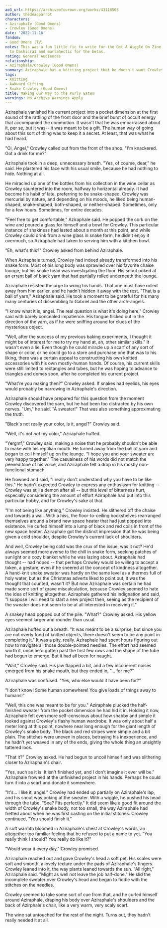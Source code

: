 ```yaml
---
ao3_url: https://archiveofourown.org/works/43118503
author: thedeadparrot
characters:
- Aziraphale (Good Omens)
- Crowley (Good Omens)
date: '2022-11-16'
fandom:
- Good Omens (TV)
notes: This was a fun little fic to write for the Get A Wiggle On Zine! Many thanks
  to Dashicra1 and marlahectic for the betas.
rating: General Audiences
relationship:
- Aziraphale/Crowley (Good Omens)
summary: Aziraphale has a knitting project that he doesn't want Crowley to know about.
tags:
- Knitting
- Awkward Gifting
- Snake Crowley (Good Omens)
title: Making Our Way to the Purly Gates
warnings: No Archive Warnings Apply
---
```


Aziraphale vanished his current project into a pocket dimension at the first sound of the rattling of the front door and the brief burst of occult energy that accompanied the commotion. It wasn't that he was embarrassed about it, per se, but it was\-\- it was meant to be a gift. The human way of going about this sort of thing was to keep it a secret. At least, that was what he had heard.

 "Oi, Angel," Crowley called out from the front of the shop. "I'm knackered. Got a drink for me?"

Aziraphale took in a deep, unnecessary breath. "Yes, of course, dear," he said. He plastered his face with his usual smile, because he had nothing to hide. Nothing at all.

He miracled up one of the bottles from his collection in the wine cellar as Crowley sauntered into the room, halfway to horizontal already. It had become his habit of late, preferring to be snake\-shaped. Crowley was mercurial by nature, and depending on his moods, he liked being human\-shaped, snake\-shaped, both\-shaped, or neither\-shaped. Sometimes, only for a few hours. Sometimes, for entire decades.

"Feel free to get comfortable," Aziraphale said. He popped the cork on the wine and poured a glass for himself and a bowl for Crowley. This particular instance of snakiness had lasted about a month at this point, and while Crowley could drink from a wine glass in snake form, he didn't enjoy it overmuch, so Aziraphale had taken to serving him with a kitchen bowl.

"Eh, what's this?" Crowley asked from behind Aziraphale.

When Aziraphale turned, Crowley had indeed already transformed into his snake form. Most of his long body was sprawled over his favorite chaise lounge, but his snake head was investigating the floor. His snout poked at an errant ball of black yarn that had partially rolled underneath the lounge.

Aziraphale resisted the urge to wring his hands. That one must have rolled away from him earlier, and he hadn't hidden it away with the rest. "That is a ball of yarn," Aziraphale said. He took a moment to be grateful for his many many centuries of dissembling to Gabriel and the other arch\-angels.

"I know what it is, angel. The real question is what it's doing here," Crowley said with barely concealed impatience. His tongue flicked out in the direction of the yarn, as if he were sniffing around for clues of the mysterious object.

"Well, after the success of my previous baking experiments, I thought it might be of interest for me to try my hand at, ah, other similar skills." It wasn't even a lie. Even though he could miracle up a scarf of any sort of shape or color, or he could go to a store and purchase one that was to his liking, there was a certain appeal to constructing his own knitted accessories with his own mostly\-human hands. Of course, his current skills were still limited to rectangles and tubes, but he was hoping to advance to triangles and domes soon, after he completed his current project.

"What're you making then?" Crowley asked. If snakes had eyelids, his eyes would probably be narrowing in Aziraphale's direction.

Aziraphale should have prepared for this question from the moment Crowley discovered the yarn, but he had been too distracted by his own nerves. "Um," he said. "A sweater!" That was also something approximating the truth. 

"Black's not really your color, is it, angel?" Crowley said.

"Well, it's not *not* my color," Aziraphale huffed.

"Yergmf," Crowley said, making a noise that he probably shouldn't be able to make with his reptilian mouth. He turned away from the ball of yarn and began to coil himself up on the lounge. "I hope you and your sweater are very happy together." The casualness of his words did not match the peeved tone of his voice, and Aziraphale felt a drop in his mostly non\-functional stomach.

He frowned and said, "I really don't understand why you have to be like this." He hadn't expected Crowley to express any enthusiasm for knitting \-\- Crowley was still a demon after all \-\- but this level of bitterness hurt, especially considering the amount of effort Aziraphale had put into this particular hobby, and for Crowley's sake at that.

"I'm not being like anything," Crowley insisted. He slithered off the chaise and towards a wall. With a hiss, the floor\-to\-ceiling bookshelves rearranged themselves around a brand new space heater that had just popped into existence. He curled himself into a lump of black and red coils in front of the new space heater. Aziraphale got the distinct impression that he was being given a cold shoulder, despite Crowley's current lack of shoulders.

And well, Crowley being cold was the crux of the issue, was it not? He'd always seemed more averse to the chill in snake form, seeking patches of sunlight or a cozy blanket while he was lazing about. Aziraphale had thought \-\- had hoped \-\- that perhaps Crowley would be willing to accept a token, a gesture, even if he sneered at the concept of kindness altogether. A hand\-knit snake sweater was hardly on the same level as a thermos full of holy water, but as the Christmas adverts liked to point out, it was the thought that counted, wasn't it? But now Aziraphale was certain he had made some sort of grave miscalculation, because Crowley seemed to hate the idea of knitting altogether. Aziraphale gathered his indignation and said, "I suppose I will need to start a new project then, seeing as the recipient of the sweater does not seem to be at all interested in receiving it."

A snakey head popped out of the pile. "What?" Crowley asked. His yellow eyes seemed larger and rounder than usual.

Aziraphale huffed out a breath. "It was meant to be a surprise, but since you are not overly fond of knitted objects, there doesn't seem to be any point in completing it." It was a pity, really. Aziraphale had spent hours figuring out how to navigate all those double\-pointed needles. The effort had seemed worth it, once he'd gotten past the first few rows and the shape of the tube had begun to emerge. But it had all been for naught.

"Wait," Crowley said. His jaw flapped a bit, and a few incoherent noises emerged from his snake mouth, but they ended in, "... for me?"

Aziraphale was confused. "Yes, who else would it have been for?"

"I don't know! Some human somewhere! You give loads of things away to humans!"

"Well, this one was meant to be for you." Aziraphale plucked the half\-finished sweater from the pocket dimension he had hid it in. Holding it now, Aziraphale felt even more self\-conscious about how shabby and simple it looked against Crowley's flashy human wardrobe. It was only about half a meter long at this point, nowhere near long enough for the giant length of Crowley's snake body. The black and red stripes were simple and a bit plain. The stitches were uneven in places, betraying his inexperience, and he hadn't yet weaved in any of the ends, giving the whole thing an unsightly tattered look.

"That it?" Crowley asked. He had begun to uncoil himself and was slithering closer to Aziraphale's chair.

"Yes, such as it is. It isn't finished yet, and I don't imagine it ever will be." Aziraphale frowned at the unfinished project in his hands. Perhaps he could turn it into a scarf and donate it somewhere.

"It's... I like it, angel." Crowley had ended up partially on Aziraphale's lap, and his snout was poking at the sweater. With a wiggle, he pushed his head through the tube. "See? Fits perfectly." It did seem like a good fit around the width of Crowley's snake body, not too small, the way Aziraphale had fretted about when he was first casting on the initial stitches. Crowley continued, "You should finish it."

A soft warmth bloomed in Aziraphale's chest at Crowley's words, an altogether too familiar feeling that he refused to put a name to yet. "You really think I should? You really do like it?"

"Would wear it every day," Crowley promised.

Aziraphale reached out and gave Crowley's head a soft pet. His scales were soft and smooth, a lovely texture under the pads of Aziraphale's fingers. Crowley leaned into it, the way plants leaned towards the sun. "All right," Aziraphale said. "Might as well not leave the job half\-done." He slid the incomplete sweater over Crowley's head and began to fiddle with the stitches on the needles.

Crowley seemed to take some sort of cue from that, and he curled himself around Aziraphale, draping his body over Aziraphale's shoulders and the back of Azirphale's chair, like a very warm, very scaly scarf.

The wine sat untouched for the rest of the night. Turns out, they hadn't really needed it at all.
